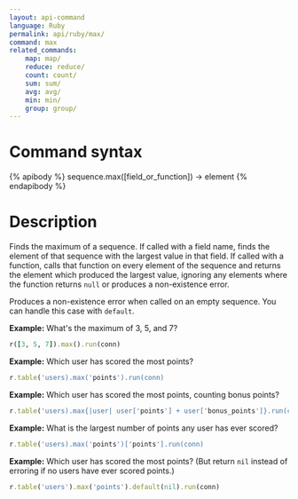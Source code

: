 ```yaml
---
layout: api-command
language: Ruby
permalink: api/ruby/max/
command: max
related_commands:
    map: map/
    reduce: reduce/
    count: count/
    sum: sum/
    avg: avg/
    min: min/
    group: group/
---
```


# Command syntax #

{% apibody %}
sequence.max([field_or_function]) &rarr; element
{% endapibody %}

# Description #

Finds the maximum of a sequence.  If called with a field name, finds
the element of that sequence with the largest value in that field.  If
called with a function, calls that function on every element of the
sequence and returns the element which produced the largest value,
ignoring any elements where the function returns `null` or produces a
non-existence error.

Produces a non-existence error when called on an empty sequence.  You
can handle this case with `default`.

__Example:__ What's the maximum of 3, 5, and 7?

```rb
r([3, 5, 7]).max().run(conn)
```

__Example:__ Which user has scored the most points?

```rb
r.table('users).max('points').run(conn)
```

__Example:__ Which user has scored the most points, counting bonus points?

```rb
r.table('users).max{|user| user['points'] + user['bonus_points']}.run(conn)
```

__Example:__ What is the largest number of points any user has ever scored?

```rb
r.table('users).max('points')['points'].run(conn)
```

__Example:__ Which user has scored the most points?  (But return
`nil` instead of erroring if no users have ever scored points.)

```rb
r.table('users').max('points').default(nil).run(conn)
```
